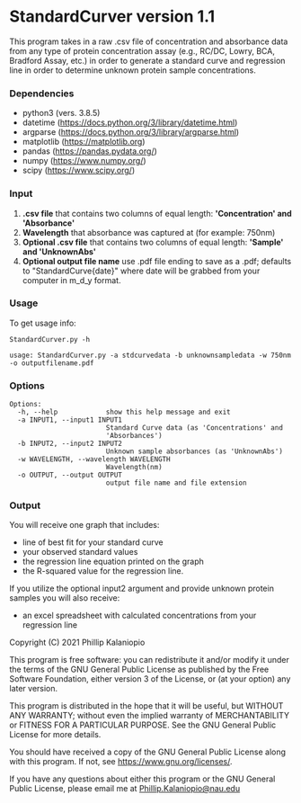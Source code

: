 # StandardCurver version 1.1
This program takes in a raw .csv file of concentration and absorbance data from any type of
protein concentration assay (e.g., RC/DC, Lowry, BCA, Bradford Assay, etc.) in order to 
generate a standard curve and regression line in order to determine unknown protein sample
concentrations. 


### Dependencies

- python3 (vers. 3.8.5)
- datetime (https://docs.python.org/3/library/datetime.html)
- argparse (https://docs.python.org/3/library/argparse.html)
- matplotlib (https://matplotlib.org)
- pandas (https://pandas.pydata.org/)
- numpy (https://www.numpy.org/)
- scipy (https://www.scipy.org/)


### Input

1. **.csv file** that contains two columns of equal length: **'Concentration' and 'Absorbance'**
2. **Wavelength** that absorbance was captured at (for example: 750nm)
3. **Optional .csv file** that contains two columns of equal length: **'Sample' and 'UnknownAbs'**
4. **Optional output file name** use .pdf file ending to save as a .pdf; defaults to 
"StandardCurve{date}" where date will be grabbed from your computer in m_d_y format.

### Usage

To get usage info:
```
StandardCurver.py -h
```
```
usage: StandardCurver.py -a stdcurvedata -b unknownsampledata -w 750nm -o outputfilename.pdf
```

### Options
```
Options:
  -h, --help            show this help message and exit
  -a INPUT1, --input1 INPUT1
                        Standard Curve data (as 'Concentrations' and
                        'Absorbances')
  -b INPUT2, --input2 INPUT2
                        Unknown sample absorbances (as 'UnknownAbs')
  -w WAVELENGTH, --wavelength WAVELENGTH
                        Wavelength(nm)
  -o OUTPUT, --output OUTPUT
                        output file name and file extension
```

### Output

You will receive one graph that includes:
- line of best fit for your standard curve
- your observed standard values
- the regression line equation printed on the graph
- the R-squared value for the regression line.

If you utilize the optional input2 argument and provide unknown protein samples you will 
also receive:
- an excel spreadsheet with calculated concentrations from your regression line


Copyright (C) 2021 Phillip Kalaniopio

This program is free software: you can redistribute it and/or modify
it under the terms of the GNU General Public License as published by
the Free Software Foundation, either version 3 of the License, or
(at your option) any later version.

This program is distributed in the hope that it will be useful,
but WITHOUT ANY WARRANTY; without even the implied warranty of
MERCHANTABILITY or FITNESS FOR A PARTICULAR PURPOSE.  See the
GNU General Public License for more details.

You should have received a copy of the GNU General Public License
along with this program.  If not, see <https://www.gnu.org/licenses/>.

If you have any questions about either this program or the GNU General Public License,
please email me at Phillip.Kalaniopio@nau.edu